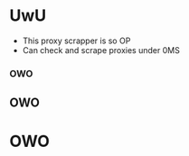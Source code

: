 # UwU

- This proxy scrapper is so OP
- Can check and scrape proxies under 0MS

### OWO
## OWO
# OWO
